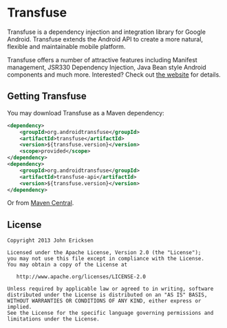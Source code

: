 # Transfuse

Transfuse is a dependency injection and integration library for Google Android.  Transfuse extends the Android API to create a more natural, flexible and maintainable mobile platform.

Transfuse offers a number of attractive features including Manifest management, JSR330 Dependency Injection, Java Bean style Android components and much more.  Interested?  Check out [the website][1] for details.

## Getting Transfuse

You may download Transfuse as a Maven dependency:

```xml
<dependency>
    <groupId>org.androidtransfuse</groupId>
    <artifactId>transfuse</artifactId>
    <version>${transfuse.version}</version>
    <scope>provided</scope>
</dependency>
<dependency>
    <groupId>org.androidtransfuse</groupId>
    <artifactId>transfuse-api</artifactId>
    <version>${transfuse.version}</version>
</dependency>
```

Or from [Maven Central][2].

## License

    Copyright 2013 John Ericksen

    Licensed under the Apache License, Version 2.0 (the "License");
    you may not use this file except in compliance with the License.
    You may obtain a copy of the License at

       http://www.apache.org/licenses/LICENSE-2.0

    Unless required by applicable law or agreed to in writing, software
    distributed under the License is distributed on an "AS IS" BASIS,
    WITHOUT WARRANTIES OR CONDITIONS OF ANY KIND, either express or implied.
    See the License for the specific language governing permissions and
    limitations under the License.

[1]: http://androidtransfuse.org/
[2]: http://search.maven.org/#search%7Cga%7C1%7Cg%3A%22org.androidtransfuse%22
